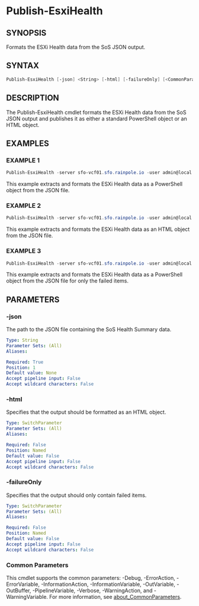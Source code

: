 # Publish-EsxiHealth

## SYNOPSIS

Formats the ESXi Health data from the SoS JSON output.

## SYNTAX

```powershell
Publish-EsxiHealth [-json] <String> [-html] [-failureOnly] [<CommonParameters>]
```

## DESCRIPTION

The Publish-EsxiHealth cmdlet formats the ESXi Health data from the SoS JSON output and publishes it as
either a standard PowerShell object or an HTML object.

## EXAMPLES

### EXAMPLE 1

```powershell
Publish-EsxiHealth -server sfo-vcf01.sfo.rainpole.io -user admin@local -pass VMw@re1!VMw@re1!
```

This example extracts and formats the ESXi Health data as a PowerShell object from the JSON file.

### EXAMPLE 2

```powershell
Publish-EsxiHealth -server sfo-vcf01.sfo.rainpole.io -user admin@local -pass VMw@re1!VMw@re1! -html
```

This example extracts and formats the ESXi Health data as an HTML object from the JSON file.

### EXAMPLE 3

```powershell
Publish-EsxiHealth -server sfo-vcf01.sfo.rainpole.io -user admin@local -pass VMw@re1!VMw@re1! -failureOnly
```

This example extracts and formats the ESXi Health data as a PowerShell object from the JSON file for only the failed items.

## PARAMETERS

### -json

The path to the JSON file containing the SoS Health Summary data.

```yaml
Type: String
Parameter Sets: (All)
Aliases:

Required: True
Position: 1
Default value: None
Accept pipeline input: False
Accept wildcard characters: False
```

### -html

Specifies that the output should be formatted as an HTML object.

```yaml
Type: SwitchParameter
Parameter Sets: (All)
Aliases:

Required: False
Position: Named
Default value: False
Accept pipeline input: False
Accept wildcard characters: False
```

### -failureOnly

Specifies that the output should only contain failed items.

```yaml
Type: SwitchParameter
Parameter Sets: (All)
Aliases:

Required: False
Position: Named
Default value: False
Accept pipeline input: False
Accept wildcard characters: False
```

### Common Parameters

This cmdlet supports the common parameters: -Debug, -ErrorAction, -ErrorVariable, -InformationAction, -InformationVariable, -OutVariable, -OutBuffer, -PipelineVariable, -Verbose, -WarningAction, and -WarningVariable. For more information, see [about_CommonParameters](http://go.microsoft.com/fwlink/?LinkID=113216).
